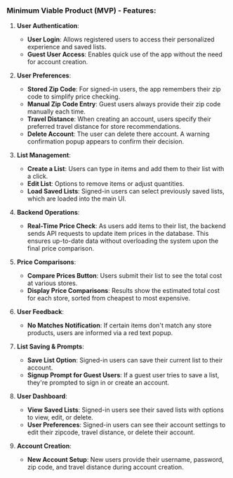 ### Minimum Viable Product (MVP) - Features:

1. **User Authentication**:
    - **User Login**: Allows registered users to access their personalized experience and saved lists.
    - **Guest User Access**: Enables quick use of the app without the need for account creation.

2. **User Preferences**:
    - **Stored Zip Code**: For signed-in users, the app remembers their zip code to simplify price checking.
    - **Manual Zip Code Entry**: Guest users always provide their zip code manually each time.
    - **Travel Distance**: When creating an account, users specify their preferred travel distance for store recommendations.
    - **Delete Account**: The user can delete there account. A warning confirmation popup appears to confirm their decision.

3. **List Management**:
    - **Create a List**: Users can type in items and add them to their list with a click.
    - **Edit List**: Options to remove items or adjust quantities.
    - **Load Saved Lists**: Signed-in users can select previously saved lists, which are loaded into the main UI.

4. **Backend Operations**:
    - **Real-Time Price Check**: As users add items to their list, the backend sends API requests to update item prices in the database. This ensures up-to-date data without overloading the system upon the final price comparison.

5. **Price Comparisons**:
    - **Compare Prices Button**: Users submit their list to see the total cost at various stores.
    - **Display Price Comparisons**: Results show the estimated total cost for each store, sorted from cheapest to most expensive.

6. **User Feedback**:
    - **No Matches Notification**: If certain items don't match any store products, users are informed via a red text popup.

7. **List Saving & Prompts**:
    - **Save List Option**: Signed-in users can save their current list to their account.
    - **Signup Prompt for Guest Users**: If a guest user tries to save a list, they're prompted to sign in or create an account.

8. **User Dashboard**:
    - **View Saved Lists**: Signed-in users see their saved lists with options to view, edit, or delete.
    - **User Preferences**: Signed-in users can see their account settings to edit their zipcode, travel distance, or delete their account.

9. **Account Creation**:
    - **New Account Setup**: New users provide their username, password, zip code, and travel distance during account creation.